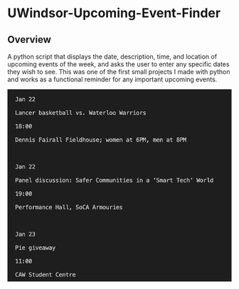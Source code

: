 # UWindsor-Upcoming-Event-Finder
<h2>Overview</h2>
A python script that displays the date, description, time, and location of upcoming events of the week, and asks the user to enter any specific dates they wish to see. This was one of the first small projects I made with python and works as a functional reminder for any important upcoming events.
<br>

![TerminalScreenshot](Screen1.png)
